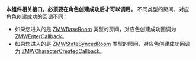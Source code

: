 <div class="mk-warning">

**本组件相关接口，必须要在角色创建成功后才可以调用。** 不同类型的房间，对应角色创建成功的回调不同：

- 如果您进入的是 [ZMWBaseRoom](@-ZMWBaseRoom) 类型的房间，对应色创建成功回调为 [ZMWEnterCallback](@-ZMWEnterCallback)。
- 如果您进入的是 [ZMWStateSyncedRoom](@-ZMWStateSyncedRoom) 类型的房间，对应色创建成功回调为 [ZMWCharacterCreatedCallback](@-ZMWCharacterCreatedCallback)。
</div>
